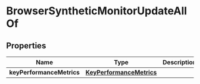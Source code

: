 

# BrowserSyntheticMonitorUpdateAllOf


## Properties

| Name | Type | Description | Notes |
|------------ | ------------- | ------------- | -------------|
|**keyPerformanceMetrics** | [**KeyPerformanceMetrics**](KeyPerformanceMetrics.md) |  |  [optional] |



